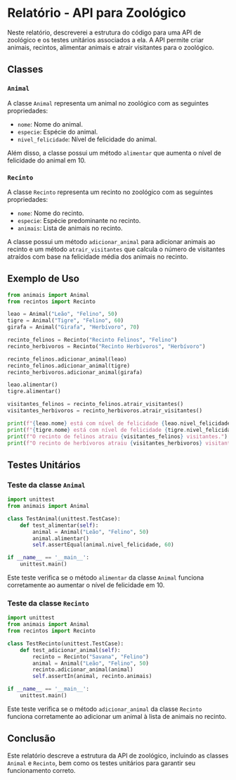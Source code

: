 # Relatório - API para Zoológico

Neste relatório, descreverei a estrutura do código para uma API de zoológico e os testes unitários associados a ela. A API permite criar animais, recintos, alimentar animais e atrair visitantes para o zoológico.

## Classes

### `Animal`
A classe `Animal` representa um animal no zoológico com as seguintes propriedades:
- `nome`: Nome do animal.
- `especie`: Espécie do animal.
- `nivel_felicidade`: Nível de felicidade do animal.

Além disso, a classe possui um método `alimentar` que aumenta o nível de felicidade do animal em 10.

### `Recinto`
A classe `Recinto` representa um recinto no zoológico com as seguintes propriedades:
- `nome`: Nome do recinto.
- `especie`: Espécie predominante no recinto.
- `animais`: Lista de animais no recinto.

A classe possui um método `adicionar_animal` para adicionar animais ao recinto e um método `atrair_visitantes` que calcula o número de visitantes atraídos com base na felicidade média dos animais no recinto.

## Exemplo de Uso

```python
from animais import Animal
from recintos import Recinto

leao = Animal("Leão", "Felino", 50)
tigre = Animal("Tigre", "Felino", 60)
girafa = Animal("Girafa", "Herbívoro", 70)

recinto_felinos = Recinto("Recinto Felinos", "Felino")
recinto_herbivoros = Recinto("Recinto Herbívoros", "Herbívoro")

recinto_felinos.adicionar_animal(leao)
recinto_felinos.adicionar_animal(tigre)
recinto_herbivoros.adicionar_animal(girafa)

leao.alimentar()
tigre.alimentar()

visitantes_felinos = recinto_felinos.atrair_visitantes()
visitantes_herbivoros = recinto_herbivoros.atrair_visitantes()

print(f"{leao.nome} está com nível de felicidade {leao.nivel_felicidade}")
print(f"{tigre.nome} está com nível de felicidade {tigre.nivel_felicidade}")
print(f"O recinto de felinos atraiu {visitantes_felinos} visitantes.")
print(f"O recinto de herbívoros atraiu {visitantes_herbivoros} visitantes.")
```

## Testes Unitários

### Teste da classe `Animal`

```python
import unittest
from animais import Animal

class TestAnimal(unittest.TestCase):
    def test_alimentar(self):
        animal = Animal("Leão", "Felino", 50)
        animal.alimentar()
        self.assertEqual(animal.nivel_felicidade, 60)

if __name__ == '__main__':
    unittest.main()
```

Este teste verifica se o método `alimentar` da classe `Animal` funciona corretamente ao aumentar o nível de felicidade em 10.

### Teste da classe `Recinto`

```python
import unittest
from animais import Animal
from recintos import Recinto

class TestRecinto(unittest.TestCase):
    def test_adicionar_animal(self):
        recinto = Recinto("Savana", "Felino")
        animal = Animal("Leão", "Felino", 50)
        recinto.adicionar_animal(animal)
        self.assertIn(animal, recinto.animais)

if __name__ == '__main__':
    unittest.main()
```

Este teste verifica se o método `adicionar_animal` da classe `Recinto` funciona corretamente ao adicionar um animal à lista de animais no recinto.

## Conclusão

Este relatório descreve a estrutura da API de zoológico, incluindo as classes `Animal` e `Recinto`, bem como os testes unitários para garantir seu funcionamento correto.